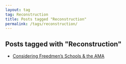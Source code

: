```yaml
---
layout: tag
tag: Reconstruction
title: Posts tagged "Reconstruction"
permalink: /tags/reconstruction/
---
```


## Posts tagged with "Reconstruction"
- [Considering Freedmen’s Schools & the AMA](/blog/2019-06-17-freedmens-schools-ama.html)

